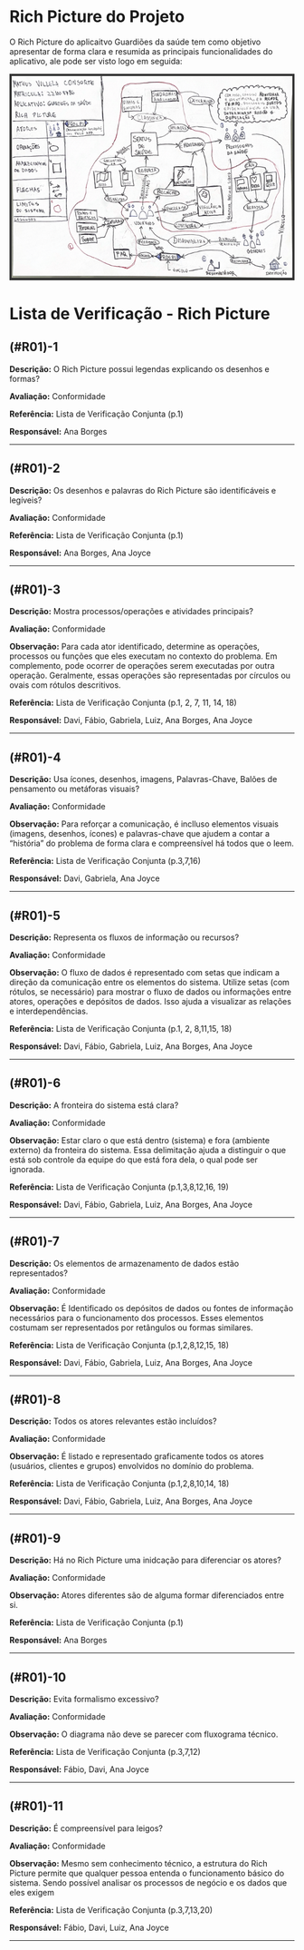 # Rich Picture do Projeto

O Rich Picture do aplicaitvo Guardiões da saúde tem como objetivo apresentar de forma clara e resumida as principais funcionalidades do aplicativo, ale pode ser visto logo em seguida:

![Heatmap](../imgs/rich-picture.png)

# Lista de Verificação - Rich Picture

## (#R01)-1
**Descrição:** O Rich Picture possui legendas explicando os desenhos e formas?

**Avaliação:** Conformidade

**Referência:** Lista de Verificação Conjunta (p.1)

**Responsável:** Ana Borges

---

## (#R01)-2
**Descrição:** Os desenhos e palavras do Rich Picture são identificáveis e legíveis?

**Avaliação:** Conformidade

**Referência:** Lista de Verificação Conjunta (p.1)

**Responsável:** Ana Borges, Ana Joyce

---

## (#R01)-3
**Descrição:** Mostra processos/operações e atividades principais?

**Avaliação:** Conformidade

**Observação:**  Para cada ator identificado, determine as operações, processos ou funções que eles executam no contexto do problema. Em complemento, pode ocorrer de operações serem executadas por outra operação. Geralmente, essas operações são representadas por círculos ou ovais com rótulos descritivos. 

**Referência:** Lista de Verificação Conjunta (p.1, 2, 7, 11, 14, 18)

**Responsável:** Davi, Fábio, Gabriela, Luiz, Ana Borges, Ana Joyce

---

## (#R01)-4
**Descrição:** Usa ícones, desenhos, imagens, Palavras-Chave, Balões de pensamento ou metáforas visuais? 

**Avaliação:** Conformidade

**Observação:** Para reforçar a comunicação, é inclluso elementos visuais (imagens, desenhos, ícones) e 
palavras-chave que ajudem a contar a “história” do problema de forma clara e 
compreensível há todos que o leem.

**Referência:** Lista de Verificação Conjunta (p.3,7,16)

**Responsável:** Davi, Gabriela, Ana Joyce

---

## (#R01)-5
**Descrição:** Representa os fluxos de 
informação ou recursos? 

**Avaliação:** Conformidade

**Observação:** O fluxo de dados é representado com setas que indicam a direção da comunicação entre os elementos do sistema. Utilize setas (com rótulos, se necessário) para mostrar o fluxo de dados ou informações entre atores, operações e depósitos de dados. Isso ajuda a visualizar as relações e interdependências. 

**Referência:** Lista de Verificação Conjunta (p.1, 2, 8,11,15, 18)

**Responsável:** Davi, Fábio, Gabriela, Luiz, Ana Borges, Ana Joyce

---

## (#R01)-6
**Descrição:** A fronteira do sistema está clara? 

**Avaliação:** Conformidade

**Observação:** Estar claro o que está dentro (sistema) e fora (ambiente externo) da fronteira do sistema.  Essa delimitação 
ajuda a distinguir o que está sob controle da equipe do que está fora dela, o qual pode ser ignorada.

**Referência:** Lista de Verificação Conjunta (p.1,3,8,12,16, 19)

**Responsável:** Davi, Fábio, Gabriela, Luiz, Ana Borges, Ana Joyce

---

## (#R01)-7
**Descrição:** Os elementos de armazenamento de dados estão representados? 

**Avaliação:** Conformidade

**Observação:**  É Identificado os depósitos de dados ou fontes de informação necessários para o funcionamento dos processos. Esses elementos costumam ser representados por retângulos ou formas similares.

**Referência:** Lista de Verificação Conjunta (p.1,2,8,12,15, 18)

**Responsável:** Davi, Fábio, Gabriela, Luiz, Ana Borges, Ana Joyce

---

## (#R01)-8
**Descrição:** Todos os atores relevantes estão incluídos?

**Avaliação:** Conformidade

**Observação:** É listado e representado graficamente todos os atores (usuários, clientes e grupos) envolvidos no domínio do problema.

**Referência:** Lista de Verificação Conjunta (p.1,2,8,10,14, 18)

**Responsável:** Davi, Fábio, Gabriela, Luiz, Ana Borges, Ana Joyce

---

## (#R01)-9
**Descrição:** Há no Rich Picture uma inidcação para diferenciar os atores?

**Avaliação:** Conformidade

**Observação:** Atores diferentes são de alguma formar diferenciados entre si.

**Referência:** Lista de Verificação Conjunta (p.1)

**Responsável:** Ana Borges

---

## (#R01)-10
**Descrição:** Evita formalismo excessivo?

**Avaliação:** Conformidade

**Observação:** O diagrama não deve se parecer com fluxograma técnico.

**Referência:** Lista de Verificação Conjunta (p.3,7,12)

**Responsável:** Fábio, Davi, Ana Joyce

---

## (#R01)-11
**Descrição:** É compreensível para leigos? 

**Avaliação:** Conformidade

**Observação:** Mesmo sem conhecimento técnico, a estrutura do Rich Picture permite que qualquer pessoa entenda o funcionamento básico do sistema. Sendo possível analisar os processos de negócio e os dados que eles exigem

**Referência:** Lista de Verificação Conjunta (p.3,7,13,20)

**Responsável:** Fábio, Davi, Luiz, Ana Joyce

---
